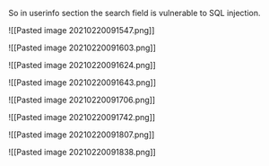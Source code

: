 So in userinfo section the search field is vulnerable to SQL injection.

![[Pasted image 20210220091547.png]]

![[Pasted image 20210220091603.png]]

![[Pasted image 20210220091624.png]]

![[Pasted image 20210220091643.png]]

![[Pasted image 20210220091706.png]]

![[Pasted image 20210220091742.png]]

![[Pasted image 20210220091807.png]]

![[Pasted image 20210220091838.png]]